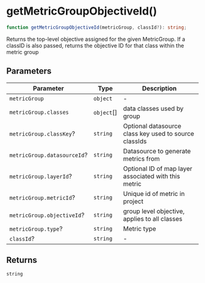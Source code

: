 # getMetricGroupObjectiveId()

```ts
function getMetricGroupObjectiveId(metricGroup, classId?): string;
```

Returns the top-level objective assigned for the given MetricGroup.
If a classID is also passed, returns the objective ID for that class within the metric group

## Parameters

| Parameter                   | Type       | Description                                           |
| --------------------------- | ---------- | ----------------------------------------------------- |
| `metricGroup`               | `object`   | -                                                     |
| `metricGroup.classes`       | `object`[] | data classes used by group                            |
| `metricGroup.classKey`?     | `string`   | Optional datasource class key used to source classIds |
| `metricGroup.datasourceId`? | `string`   | Datasource to generate metrics from                   |
| `metricGroup.layerId`?      | `string`   | Optional ID of map layer associated with this metric  |
| `metricGroup.metricId`?     | `string`   | Unique id of metric in project                        |
| `metricGroup.objectiveId`?  | `string`   | group level objective, applies to all classes         |
| `metricGroup.type`?         | `string`   | Metric type                                           |
| `classId`?                  | `string`   | -                                                     |

## Returns

`string`
